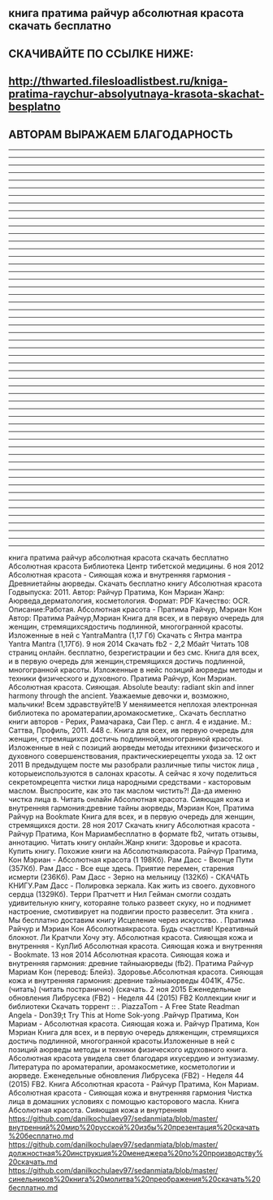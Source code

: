 книга пратима райчур абсолютная красота скачать бесплатно
--------------------------------------------------
СКАЧИВАЙТЕ ПО ССЫЛКЕ НИЖЕ:
--------------------------------------------------
http://thwarted.filesloadlistbest.ru/kniga-pratima-raychur-absolyutnaya-krasota-skachat-besplatno
--------------------------------------------------
АВТОРАМ ВЫРАЖАЕМ БЛАГОДАРНОСТЬ
--------------------------------------------------
--------------------------------------------------
--------------------------------------------------
--------------------------------------------------
--------------------------------------------------
--------------------------------------------------
--------------------------------------------------
--------------------------------------------------
--------------------------------------------------
--------------------------------------------------
--------------------------------------------------
--------------------------------------------------
--------------------------------------------------
--------------------------------------------------
--------------------------------------------------
--------------------------------------------------
--------------------------------------------------
--------------------------------------------------
--------------------------------------------------
--------------------------------------------------
--------------------------------------------------
--------------------------------------------------
--------------------------------------------------
--------------------------------------------------
--------------------------------------------------
--------------------------------------------------
--------------------------------------------------
--------------------------------------------------
--------------------------------------------------
--------------------------------------------------
--------------------------------------------------
--------------------------------------------------
--------------------------------------------------
--------------------------------------------------
--------------------------------------------------
--------------------------------------------------
--------------------------------------------------
--------------------------------------------------
--------------------------------------------------
--------------------------------------------------
--------------------------------------------------
--------------------------------------------------
--------------------------------------------------
--------------------------------------------------
--------------------------------------------------
--------------------------------------------------
--------------------------------------------------
--------------------------------------------------
--------------------------------------------------
--------------------------------------------------
--------------------------------------------------
--------------------------------------------------
--------------------------------------------------
--------------------------------------------------
книга пратима райчур абсолютная красота скачать бесплатно Абсолютная красота  Библиотека  Центр тибетской медицины. 6 ноя 2012  Абсолютная красота - Сияющая кожа и внутренняя гармония - Древниетайны аюрведы. Скачать бесплатно книгу Абсолютная красота Годвыпуска: 2011. Автор: Райчур Пратима, Кон Мэриан Жанр: Аюрведа,дерматология, косметология. Формат: PDF Качество: OCR. Описание:Работая. Абсолютная красота - Пратима Райчур, Мэриан Кон Автор: Пратима Райчур,Мэриан  Книга для всех, и в первую очередь для женщин, стремящихсядостичь подлинной, многогранной красоты. Изложенные в ней с  YantraMantra (1,17 Гб) Скачать c  Янтра мантра  Yantra Mantra (1,17Гб). 9 ноя 2014  Cкачать fb2 - 2,2 Мбайт Читать 108 страниц онлайн. бесплатно, безрегистрации и без смс. Книга для всех, и в первую очередь для женщин,стремящихся достичь подлинной, многогранной красоты. Изложенные в нейс позиций аюрведы методы и техники физического и духовного. Пратима Райчур, Кон Мэриан. Абсолютная красота. Сияющая. Absolute beauty: radiant skin and inner harmony through the ancient. Уважаемые девочки и, возможно, мальчики! Всем здравствуйте!В У меняимеется неплохая электронная библиотека по ароматерапии,аромакосметике,. Cкачать бесплатно книги авторов - Рерих, Рамачарака, Саи
Пер. с англ. 4 е издание. М.: Саттва, Профиль, 2011. 448 с. Книга для всех, ив первую очередь для женщин, стремящихся достичь подлинной,многогранной красоты. Изложенные в ней с позиций аюрведы методы итехники физического и духовного совершенствования, практическиерецепты ухода за. 12 окт 2011  В предыдущем посте мы разобрали различные типы чисток лица , которыеиспользуются в салонах красоты. А сейчас я хочу поделиться секретомрецепта чистки лица народными средствами - касторовым маслом. Выспросите, как это так маслом чистить?! Да-да именно чистка лица в. Читать онлайн Абсолютная красота. Сияющая кожа и внутренняя гармония:древние тайны аюрведы, Мэриан Кон, Пратима Райчур на Bookmate Книга для всех, и в первую очередь для женщин, стремящихся дости. 28 ноя 2017  Скачать книгу Абсолютная красота - Райчур Пратима, Кон Мариамбесплатно в формате fb2, читать отзывы, аннотацию. Читать книгу онлайн.Жанр книги: Здоровье и красота. Купить книгу. Похожие книги на Абсолютнаякрасота. Райчур Пратима, Кон Мэриан - Абсолютная красота (1 198Кб). Рам Дасс - Вконце Пути (357Кб). Рам Дасс - Все еще здесь. Приятие перемен, старения исмерти (236Кб). Рам Дасс - Зерно на мельницу (132Кб) - СКАЧАТЬ КНИГУ.Рам Дасс - Полировка зеркала. Как жить из своего. духовного сердца (1329Кб). Терри Пратчетт и Нил Гейман смогли создать удивительную книгу, котораяне только развеет скуку, но и поднимет настроение, смотивирует на подвигии просто развеселит. Эта книга . Мы бесплатно доставим книгу Исцеление через искусство. . Пратима Райчур и Мэриан Кон Абсолютнаякрасота. Будь счастлив! Креативный блокнот. Ли Кратчли   Хочу эту. Абсолютная красота. Сияющая кожа и внутренняя  - КулЛиб
Абсолютная красота. Сияющая кожа и внутренняя  - Bookmate. 13 ноя 2014  Абсолютная красота. Сияющая кожа и внутренняя гармония: древние тайныаюрведы (fb2). Пратима Райчур Мариам Кон (перевод: Блейз). Здоровье.Абсолютная красота. Сияющая кожа и внутренняя гармония: древние тайныаюрведы 4041K, 475с. (читать) (читать постранично) (скачать. 2 ноя 2015  Еженедельные обновления Либрусека (FB2) - Неделя 44 (2015) FB2 Коллекции книг и библиотеки  Скачать торрент :: .  PiazzaTom - A Free State Readman Angela - Don39;t Try This at Home Sok-yong .Райчур Пратима, Кон Мариам - Абсолютная красота. Сияющая кожа и. Райчур Пратима, Кон Мэриан  Книга для всех, и в первую очередь дляженщин, стремящихся достичь подлинной, многогранной красоты.Изложенные в ней с позиций аюрведы методы и техники физического идуховного  книга. Абсолютная красота увидела свет благодаря ихусердию и энтузиазму. Литература по ароматерапии, аромакосметике, косметологии и аюрведе. Еженедельные обновления Либрусека (FB2) - Неделя 44 (2015) FB2. Книга Абсолютная красота - Райчур Пратима, Кон Мариам. Абсолютная красота - Сияющая кожа и внутренняя гармония
Чистка лица в домашних условиях с помощью касторового масла. Книга Абсолютная красота. Сияющая кожа и внутренняя
https://github.com/danilkochulaev97/sedanmiata/blob/master/внутренний%20мир%20русской%20избы%20презентация%20скачать%20бесплатно.md
https://github.com/danilkochulaev97/sedanmiata/blob/master/должностная%20инструкция%20менеджера%20по%20производству%20скачать.md
https://github.com/danilkochulaev97/sedanmiata/blob/master/синельников%20книга%20молитва%20преображения%20скачать%20бесплатно.md